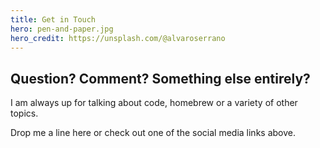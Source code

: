 ```yaml
---
title: Get in Touch
hero: pen-and-paper.jpg
hero_credit: https://unsplash.com/@alvaroserrano
---
```


## Question? Comment? Something else entirely?
I am always up for talking about code, homebrew or a variety of other topics.

Drop me a line here or check out one of the social media links above.

